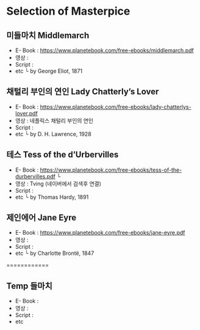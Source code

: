 # Selection of Masterpice

## 미들마치 Middlemarch
  - E- Book : https://www.planetebook.com/free-ebooks/middlemarch.pdf
  - 영상 : 
  - Script :  
  - etc
    └ by George Eliot, 1871

## 채털리 부인의 연인 Lady Chatterly’s Lover
  - E- Book : https://www.planetebook.com/free-ebooks/lady-chatterlys-lover.pdf
  - 영상 : 네플릭스 채털리 부인의 연인
  - Script :  
  - etc 
    └ by D. H. Lawrence, 1928

## 테스  Tess of the d’Urbervilles
  - E- Book : https://www.planetebook.com/free-ebooks/tess-of-the-durbervilles.pdf
    └ 
  - 영상 : Tving (네이버에서 검색후 연결)
  - Script :  
  - etc
    └ by Thomas Hardy, 1891


 ## 제인에어 Jane Eyre
   - E- Book : https://www.planetebook.com/free-ebooks/jane-eyre.pdf
  - 영상 : 
  - Script :  
  - etc
    └ by Charlotte Brontë, 1847




============

## Temp 들마치
  - E- Book : 
  - 영상 : 
  - Script :  
  - etc
